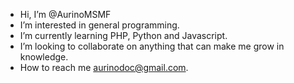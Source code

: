 - Hi, I’m @AurinoMSMF
- I’m interested in general programming.
- I’m currently learning PHP, Python and Javascript.
- I’m looking to collaborate on anything that can make me grow in knowledge.
- How to reach me aurinodoc@gmail.com.

<!---
AurinoMSMF/AurinoMSMF is a ✨ special ✨ repository because its `README.md` (this file) appears on your GitHub profile.
You can click the Preview link to take a look at your changes.
--->
